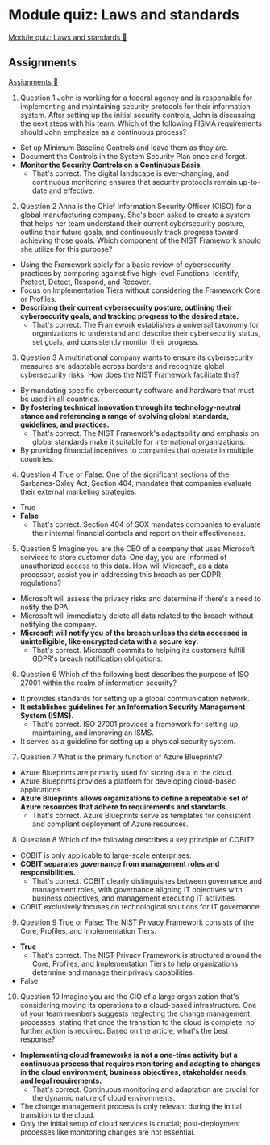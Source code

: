 # Module quiz: Laws and standards

[Module quiz: Laws and standards 🔗](https://www.coursera.org/learn/cybersecurity-management-and-compliance/assignment-submission/t9bDa/module-quiz-laws-and-standards)

## Assignments

[Assignments 🔗](https://www.coursera.org/learn/cybersecurity-management-and-compliance/assignment-submission/t9bDa/module-quiz-laws-and-standards/attempt)

1.  Question 1
    John is working for a federal agency and is responsible for implementing and maintaining security protocols for their information system. After setting up the initial security controls, John is discussing the next steps with his team. Which of the following FISMA requirements should John emphasize as a continuous process?

- Set up Minimum Baseline Controls and leave them as they are.
- Document the Controls in the System Security Plan once and forget.
- **Monitor the Security Controls on a Continuous Basis.**
  - That's correct. The digital landscape is ever-changing, and continuous monitoring ensures that security protocols remain up-to-date and effective.

2. Question 2
   Anna is the Chief Information Security Officer (CISO) for a global manufacturing company. She's been asked to create a system that helps her team understand their current cybersecurity posture, outline their future goals, and continuously track progress toward achieving those goals. Which component of the NIST Framework should she utilize for this purpose?

- Using the Framework solely for a basic review of cybersecurity practices by comparing against five high-level Functions: Identify, Protect, Detect, Respond, and Recover.
- Focus on Implementation Tiers without considering the Framework Core or Profiles.
- **Describing their current cybersecurity posture, outlining their cybersecurity goals, and tracking progress to the desired state.**
  - That's correct. The Framework establishes a universal taxonomy for organizations to understand and describe their cybersecurity status, set goals, and consistently monitor their progress.

3. Question 3
   A multinational company wants to ensure its cybersecurity measures are adaptable across borders and recognize global cybersecurity risks. How does the NIST Framework facilitate this?

- By mandating specific cybersecurity software and hardware that must be used in all countries.
- **By fostering technical innovation through its technology-neutral stance and referencing a range of evolving global standards, guidelines, and practices.**
  - That's correct. The NIST Framework's adaptability and emphasis on global standards make it suitable for international organizations.
- By providing financial incentives to companies that operate in multiple countries.

4. Question 4
   True or False: One of the significant sections of the Sarbanes-Oxley Act, Section 404, mandates that companies evaluate their external marketing strategies.

- True
- **False**
  - That's correct. Section 404 of SOX mandates companies to evaluate their internal financial controls and report on their effectiveness.

5. Question 5
   Imagine you are the CEO of a company that uses Microsoft services to store customer data. One day, you are informed of unauthorized access to this data. How will Microsoft, as a data processor, assist you in addressing this breach as per GDPR regulations?

- Microsoft will assess the privacy risks and determine if there's a need to notify the DPA.
- Microsoft will immediately delete all data related to the breach without notifying the company.
- **Microsoft will notify you of the breach unless the data accessed is unintelligible, like encrypted data with a secure key.**
  - That's correct. Microsoft commits to helping its customers fulfill GDPR's breach notification obligations.

6. Question 6
   Which of the following best describes the purpose of ISO 27001 within the realm of information security?

- It provides standards for setting up a global communication network.
- **It establishes guidelines for an Information Security Management System (ISMS).**
  - That's correct. ISO 27001 provides a framework for setting up, maintaining, and improving an ISMS.
- It serves as a guideline for setting up a physical security system.

7. Question 7
   What is the primary function of Azure Blueprints?

- Azure Blueprints are primarily used for storing data in the cloud.
- Azure Blueprints provides a platform for developing cloud-based applications.
- **Azure Blueprints allows organizations to define a repeatable set of Azure resources that adhere to requirements and standards.**
  - That's correct. Azure Blueprints serve as templates for consistent and compliant deployment of Azure resources.

8. Question 8
   Which of the following describes a key principle of COBIT?

- COBIT is only applicable to large-scale enterprises.
- **COBIT separates governance from management roles and responsibilities.**
  - That's correct. COBIT clearly distinguishes between governance and management roles, with governance aligning IT objectives with business objectives, and management executing IT activities.
- COBIT exclusively focuses on technological solutions for IT governance.

9. Question 9
   True or False: The NIST Privacy Framework consists of the Core, Profiles, and Implementation Tiers.

- **True**
  - That's correct. The NIST Privacy Framework is structured around the Core, Profiles, and Implementation Tiers to help organizations determine and manage their privacy capabilities.
- False

10. Question 10
    Imagine you are the CIO of a large organization that's considering moving its operations to a cloud-based infrastructure. One of your team members suggests neglecting the change management processes, stating that once the transition to the cloud is complete, no further action is required. Based on the article, what's the best response?

- **Implementing cloud frameworks is not a one-time activity but a continuous process that requires monitoring and adapting to changes in the cloud environment, business objectives, stakeholder needs, and legal requirements.**
  - That's correct. Continuous monitoring and adaptation are crucial for the dynamic nature of cloud environments.
- The change management process is only relevant during the initial transition to the cloud.
- Only the initial setup of cloud services is crucial; post-deployment processes like monitoring changes are not essential.
